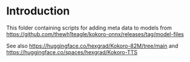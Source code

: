# Introduction

This folder containing scripts for adding meta data to models
from https://github.com/thewh1teagle/kokoro-onnx/releases/tag/model-files

See also
https://huggingface.co/hexgrad/Kokoro-82M/tree/main
and
https://huggingface.co/spaces/hexgrad/Kokoro-TTS


